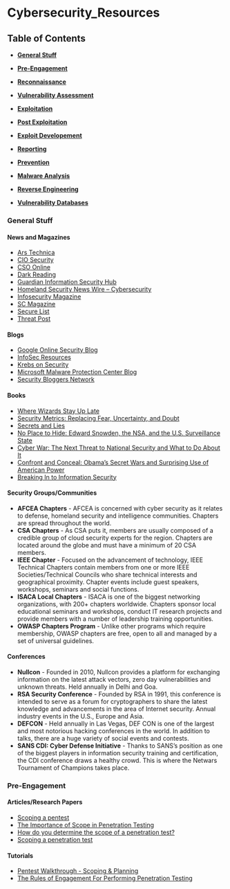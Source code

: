 # Cybersecurity\_Resources

## Table of Contents

* [**General Stuff**](#general-stuff)

* [**Pre-Engagement**](#pre-engagement)

* [**Reconnaissance**](#reconnaissance-phase)

* [**Vulnerability Assessment**](#Vulnerability-Assessment)

* [**Exploitation**](#exploitation)

* [**Post Exploitation**](#post-exploitation)

* [**Exploit Developement**](#exploit-developement)

* [**Reporting**](#reporting)

* [**Prevention**](#prevention)

* [**Malware Analysis**](#malware-analysis)

* [**Reverse Engineering**](#reverse-engineering)

* [**Vulnerability Databases**](#vulnerability-databases)


### General Stuff 

#### News and Magazines
- [Ars Technica](https://arstechnica.com/tag/security/)
- [CIO Security](https://www.cio.com/category/security/)
- [CSO Online](https://www.csoonline.com/)
- [Dark Reading](http://www.darkreading.com/)
- [Guardian Information Security Hub](https://www.theguardian.com/media-network/information-security)
- [Homeland Security News Wire – Cybersecurity](http://www.homelandsecuritynewswire.com/topics/cybersecurity)
- [Infosecurity Magazine](https://www.infosecurity-magazine.com/)
- [SC Magazine](https://www.scmagazine.com/)
- [Secure List](https://securelist.com/)
- [Threat Post](https://threatpost.com/)

#### Blogs 
- [Google Online Security Blog](https://security.googleblog.com/)
- [InfoSec Resources](https://resources.infosecinstitute.com/)
- [Krebs on Security](https://krebsonsecurity.com/)
- [Microsoft Malware Protection Center Blog](https://www.microsoft.com/security/blog/product/windows/)
- [Security Bloggers Network](https://securityboulevard.com/feed/)

#### Books
- [Where Wizards Stay Up Late](https://www.amazon.com/Where-Wizards-Stay-Up-Late/dp/0684832674/)
- [Security Metrics: Replacing Fear, Uncertainty, and Doubt](https://www.amazon.com/Security-Metrics-Replacing-Uncertainty-Doubt/dp/0321349989/)
- [Secrets and Lies](https://www.amazon.com/Secrets-Lies-Digital-Security-Networked/dp/0471453803)
- [No Place to Hide: Edward Snowden, the NSA, and the U.S. Surveillance State](https://www.amazon.com/No-Place-Hide-Snowden-Surveillance/dp/162779073X/)
- [Cyber War: The Next Threat to National Security and What to Do About It](https://www.amazon.com/Cyber-War-Threat-National-Security/dp/0061962244/)
- [Confront and Conceal: Obama’s Secret Wars and Surprising Use of American Power](https://www.amazon.com/Confront-Conceal-Obamas-Surprising-American/dp/0307718034/)
- [Breaking In to Information Security](https://www.elsevier.com/books/breaking-into-information-security/more/978-0-12-800783-9)

#### Security Groups/Communities 
- **AFCEA Chapters** - AFCEA is concerned with cyber security as it relates to defense, homeland security and intelligence communities. Chapters are spread throughout the world.
- **CSA Chapters** - As CSA puts it, members are usually composed of a credible group of cloud security experts for the region. Chapters are located around the globe and must have a minimum of 20 CSA members.
- **IEEE Chapter** - Focused on the advancement of technology, IEEE Technical Chapters contain members from one or more IEEE Societies/Technical Councils who share technical interests and geographical proximity. Chapter events include guest speakers, workshops, seminars and social functions.
- **ISACA Local Chapters** - ISACA is one of the biggest networking organizations, with 200+ chapters worldwide. Chapters sponsor local educational seminars and workshops, conduct IT research projects and provide members with a number of leadership training opportunities.
- **OWASP Chapters Program** - Unlike other programs which require membership, OWASP chapters are free, open to all and managed by a set of universal guidelines. 

#### Conferences 
- **Nullcon** - Founded in 2010, Nullcon provides a platform for exchanging information on the latest attack vectors, zero day vulnerabilities and unknown threats. Held annually in Delhi and Goa.
- **RSA Security Conference** - Founded by RSA in 1991, this conference is intended to serve as a forum for cryptographers to share the latest knowledge and advancements in the area of Internet security. Annual industry events in the U.S., Europe and Asia.
- **DEFCON** - Held annually in Las Vegas, DEF CON is one of the largest and most notorious hacking conferences in the world.  In addition to talks, there are a huge variety of social events and contests.
- **SANS CDI: Cyber Defense Initiative** - Thanks to SANS’s position as one of the biggest players in information security training and certification, the CDI conference draws a healthy crowd. This is where the Netwars Tournament of Champions takes place.


### Pre-Engagement

#### Articles/Research Papers
- [Scoping a pentest](https://blog.pentesterlab.com/scoping-f3547525f9df)
- [The Importance of Scope in Penetration Testing](https://www.pivotpointsecurity.com/blog/the-importance-of-scope-in-penetration-testing/)
- [How do you determine the scope of a penetration test?](https://www.shearwater.com.au/determining-a-penetration-testing-scope/)
- [Scoping a penetration test](https://www.4armed.com/blog/scoping-a-penetration-test/)

#### Tutorials
- [Pentest Walkthrough - Scoping & Planning](https://www.youtube.com/watch?v=FlaQmrf63-A)
- [The Rules of Engagement For Performing Penetration Testing](https://www.youtube.com/watch?v=xuuj9hQYlcs)

